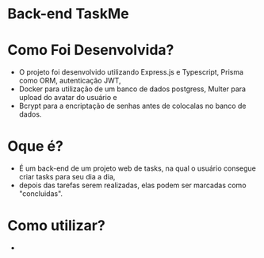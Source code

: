 # Back-end TaskMe

# Como Foi Desenvolvida?
  - O projeto foi desenvolvido utilizando Express.js e Typescript, Prisma como ORM, autenticação JWT,
  - Docker para utilização de um banco de dados postgress, Multer para upload do avatar do usuário e
  - Bcrypt para a encriptação de senhas antes de colocalas no banco de dados.

# Oque é?
  - É um back-end de um projeto web de tasks, na qual o usuário consegue criar tasks para seu dia a dia,
  - depois das tarefas serem realizadas, elas podem ser marcadas como "concluidas".

# Como utilizar?
  * 
